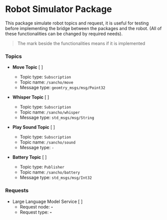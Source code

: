 # Robot Simulator Package

This package simulate robot topics and request, it is useful for testing
before implementing the bridge between the packages and the robot. (All of these functionalities can be changed by required needs).

> The mark beside the functionalities means if it is implemented

### Topics 

- **Move Topic** [ ]
    - Topic type: ```Subscription```
    - Topic name: ```/sancho/move```
    - Message type: ```geomtry_msgs/msg/Point32```

- **Whisper Topic** [ ]
    - Topic type: ```Subscription```
    - Topic name: ```/sancho/whisper```
    - Message type: ```std_msgs/msg/String```

- **Play Sound Topic** [ ]
    - Topic type: ```Subscription```
    - Topic name: ```/sancho/sound```
    - Message type: ```-```

- **Battery Topic** [ ]
    - Topic type: ```Publisher```
    - Topic name: ```/sancho/battery```
    - Message type: ```std_msgs/msg/Int32```

### Requests
- Large Language Model Service [ ]
    - Request node: **-**
    - Request type: **-**